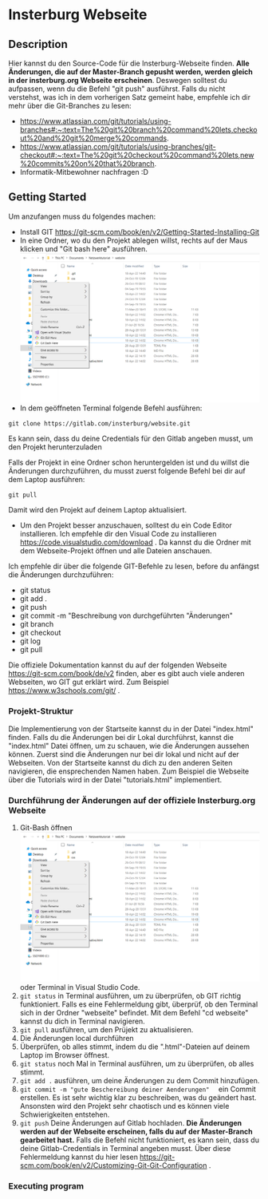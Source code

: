 # Insterburg Webseite


## Description

Hier kannst du den Source-Code für die Insterburg-Webseite finden. **Alle Änderungen, die auf der Master-Branch gepusht werden, werden gleich in der insterburg.org Webseite erscheinen**. Deswegen solltest du aufpassen, wenn du die Befehl "git push" ausführst. Falls du nicht verstehst, was ich in dem vorherigen Satz gemeint habe, empfehle ich dir mehr über die Git-Branches zu lesen: 
* https://www.atlassian.com/git/tutorials/using-branches#:~:text=The%20git%20branch%20command%20lets,checkout%20and%20git%20merge%20commands.
* https://www.atlassian.com/git/tutorials/using-branches/git-checkout#:~:text=The%20git%20checkout%20command%20lets,new%20commits%20on%20that%20branch.
* Informatik-Mitbewohner nachfragen :D 

## Getting Started

Um anzufangen muss du folgendes machen:
 * Install GIT https://git-scm.com/book/en/v2/Getting-Started-Installing-Git
 * In eine Ordner, wo du den Projekt ablegen willst, rechts auf der Maus klicken und "Git bash here" ausführen. ![Git Bash](./images/readme/gitbashhere.png) 
 * In dem geöffneten Terminal folgende Befehl ausführen:
 ```
git clone https://gitlab.com/insterburg/website.git
```
Es kann sein, dass du deine Credentials für den Gitlab angeben musst, um den Projekt herunterzuladen

Falls der Projekt in eine Ordner schon heruntergelden ist und du willst die Änderungen durchzuführen, du musst zuerst folgende Befehl bei dir auf dem Laptop ausführen:
```
git pull
```
Damit wird den Projekt auf deinem Laptop aktualisiert. 
* Um den Projekt besser anzuschauen, solltest du ein Code Editor installieren. Ich empfehle dir den Visual Code zu installieren https://code.visualstudio.com/download . Da kannst du die Ordner mit dem Webseite-Projekt öffnen und alle Dateien anschauen. 

Ich empfehle dir über die folgende GIT-Befehle zu lesen, before du anfängst die Änderungen durchzuführen:
* git status
* git add .
* git push
* git commit -m "Beschreibung von durchgeführten "Änderungen"
* git branch
* git checkout
* git log
* git pull

Die offiziele Dokumentation kannst du auf der folgenden Webseite https://git-scm.com/book/de/v2 finden, aber es gibt auch viele anderen Webseiten, wo GIT gut erklärt wird. Zum Beispiel https://www.w3schools.com/git/ . 

### Projekt-Struktur

Die Implementierung von der Startseite kannst du in der Datei "index.html" finden. Falls du die Änderungen bei dir Lokal durchführst, kannst die "index.html" Datei öffnen, um zu schauen, wie die Änderungen aussehen können. Zuerst sind die Änderungen nur bei dir lokal und nicht auf der Webseiten.
Von der Startseite kannst du dich zu den anderen Seiten navigieren, die ensprechenden Namen haben. Zum Beispiel die Webseite über die Tutorials wird in der Datei "tutorials.html" implementiert. 

### Durchführung der Änderungen auf der offiziele Insterburg.org Webseite 

1. Git-Bash öffnen ![Git Bash](./images/readme/gitbashhere.png) oder Terminal in Visual Studio Code.
2. ```git status``` in Terminal ausführen, um zu überprüfen, ob GIT richtig funktioniert. Falls es eine Fehlermeldung gibt, überprüf, ob den Terminal sich in der Ordner "webseite" befindet. Mit dem Befehl "cd webseite" kannst du dich in Terminal navigieren. 
3. ```git pull``` ausführen, um den Prüjekt zu aktualisieren.  
4. Die Änderungen local durchführen
5. Überprüfen, ob alles stimmt, indem du die ".html"-Dateien auf deinem Laptop im Browser öffnest.
6. ```git status``` noch Mal in Terminal ausführen, um zu überprüfen, ob alles stimmt.
7. ```git add .```  ausführen, um deine Änderungen zu dem Commit hinzufügen. 
8. ```git commit -m "gute Beschereibung deiner Aenderungen"  ``` ein Commit erstellen. Es ist sehr wichtig klar zu beschreiben, was du geändert hast. Ansonsten wird den Projekt sehr chaotisch und es können viele Schwierigkeiten entstehen. 
9. ```git push``` Deine Änderungen auf Gitlab hochladen. **Die Änderungen werden auf der Webseite erscheinen, falls du auf der Master-Branch gearbeitet hast.** 
Falls die Befehl nicht funktioniert, es kann sein, dass du deine Gitlab-Credentials in Terminal angeben musst. Über diese Fehlermeldung kannst du hier lesen https://git-scm.com/book/en/v2/Customizing-Git-Git-Configuration .  


### Executing program


